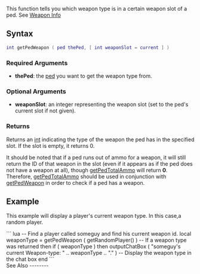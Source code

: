 This function tells you which weapon type is in a certain weapon slot of a ped. See [Weapon Info](/docs/weapon.md "wikilink")

Syntax
------

``` lua
int getPedWeapon ( ped thePed, [ int weaponSlot = current ] )
```

### Required Arguments

-   **thePed**: the [ped](/docs/ped.md "wikilink") you want to get the weapon type from.

### Optional Arguments

-   **weaponSlot**: an integer representing the weapon slot (set to the ped's current slot if not given).

### Returns

Returns an [int](/docs/int.md "wikilink") indicating the type of the weapon the ped has in the specified slot. If the slot is empty, it returns 0.

It should be noted that if a ped runs out of ammo for a weapon, it will still return the ID of that weapon in the slot (even if it appears as if the ped does not have a weapon at all), though [getPedTotalAmmo](/docs/getPedTotalAmmo.md "wikilink") will return **0**. Therefore, [getPedTotalAmmo](/getPedTotalAmmo.md "wikilink") should be used in conjunction with [getPedWeapon](/getPedWeapon.md "wikilink") in order to check if a ped has a weapon.

Example
-------

This example will display a player's current weapon type. In this case,a random player.

<section name="Server" class="server" show="true">
``` lua
-- Find a player called someguy and find his current weapon id.
local weaponType = getPedWeapon ( getRandomPlayer() )
-- If a weapon type was returned then
if ( weaponType ) then
    outputChatBox ( "someguy's current Weapon-type: " .. weaponType .. "." ) -- Display the weapon type in the chat box
end
```

</section>
See Also
--------
